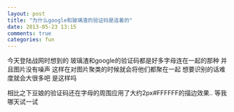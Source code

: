 ```yaml
---
layout: post
title: "为什么google和玻璃渣的验证码是连着的"
date: 2013-05-23 13:15
comments: true
categories: fun
---
```

今天登陆战网时想到的 玻璃渣和google的验证码都是好多字母连在一起的那种 并且图片没有噪声
这样在对图片聚类的时候就会将他们都聚在一起 想要识别的话难度就会大很多吧 是这样吗
<!-- more -->
相比之下豆娘的验证码还在字母的周围应用了大约2px#FFFFFF的描边效果.. 等我哪天试一试
